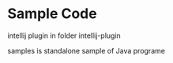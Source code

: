 # Sample Code

intellij plugin in folder intellij-plugin

samples is standalone sample of Java programe
